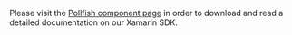 Please visit the [Pollfish component page](https://components.xamarin.com/view/pollfish-sdk) in order to download and read a detailed documentation on our Xamarin SDK.

